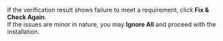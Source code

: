 If the verification result shows failure to meet a requirement, click **Fix & Check Again**.  
If the issues are minor in nature, you may **Ignore All** and proceed with the installation.